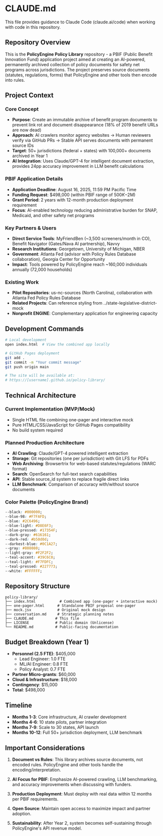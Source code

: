 # CLAUDE.md

This file provides guidance to Claude Code (claude.ai/code) when working with code in this repository.

## Repository Overview

This is the **PolicyEngine Policy Library** repository - a PBIF (Public Benefit Innovation Fund) application project aimed at creating an AI-powered, permanently archived collection of policy documents for safety net programs across jurisdictions. The project preserves source documents (statutes, regulations, forms) that PolicyEngine and other tools then encode into rules.

## Project Context

### Core Concept
- **Purpose**: Create an immutable archive of benefit program documents to prevent link rot and document disappearance (18% of 2019 benefit URLs are now dead)
- **Approach**: AI crawlers monitor agency websites → Human reviewers verify via GitHub PRs → Stable API serves documents with permanent source IDs
- **Target**: 50+ jurisdictions (federal + states) with 100,000+ documents archived in Year 1
- **AI Integration**: Uses Claude/GPT-4 for intelligent document extraction, provides 24pp accuracy improvement in LLM benefit calculations

### PBIF Application Details
- **Application Deadline**: August 16, 2025, 11:59 PM Pacific Time
- **Funding Request**: $498,000 (within PBIF range of $500K-$2M)
- **Grant Period**: 2 years with 12-month production deployment requirement
- **Focus**: AI-enabled technology reducing administrative burden for SNAP, Medicaid, and other safety net programs

### Key Partners & Users
- **Direct Service Tools**: MyFriendBen (~3,500 screeners/month in CO), Benefit Navigator (Gates/Nava AI partnership), Navvy
- **Research Institutions**: Georgetown, University of Michigan, NBER
- **Government**: Atlanta Fed (advisor with Policy Rules Database collaboration), Georgia Center for Opportunity
- **Impact**: Tools powered by PolicyEngine reach ~160,000 individuals annually (72,000 households)

### Existing Work
- **Pilot Repositories**: us-nc-sources (North Carolina), collaboration with Atlanta Fed Policy Rules Database
- **Related Projects**: Can reference styling from ../state-legislative-district-mock
- **Nonprofit ENGINE**: Complementary application for engineering capacity

## Development Commands

```bash
# Local development
open index.html  # View the combined app locally

# GitHub Pages deployment
git add .
git commit -m "Your commit message"
git push origin main

# The site will be available at:
# https://[username].github.io/policy-library/
```

## Technical Architecture

### Current Implementation (MVP/Mock)
- Single HTML file combining one-pager and interactive mock
- Pure HTML/CSS/JavaScript for GitHub Pages compatibility
- No build system required

### Planned Production Architecture
- **AI Crawling**: Claude/GPT-4 powered intelligent extraction
- **Storage**: Git repositories (one per jurisdiction) with Git LFS for PDFs
- **Web Archiving**: Browsertrix for web-based statutes/regulations (WARC format)
- **Search**: OpenSearch for full-text search capabilities
- **API**: Stable source_id system to replace fragile direct links
- **LLM Benchmark**: Comparison of accuracy with/without source documents

### Color Palette (PolicyEngine Brand)
```css
--black: #000000;
--blue-98: #F7FAFD;
--blue: #2C6496;
--blue-light: #D8E6F3;
--blue-pressed: #17354F;
--dark-gray: #616161;
--dark-red: #b50d0d;
--darkest-blue: #0C1A27;
--gray: #808080;
--light-gray: #F2F2F2;
--teal-accent: #39C6C0;
--teal-light: #F7FDFC;
--teal-pressed: #227773;
--white: #FFFFFF;
```

## Repository Structure

```
policy-library/
├── index.html           # Combined app (one-pager + interactive mock)
├── one-pager.html      # Standalone PBIF proposal one-pager
├── mock.jsx            # Original mock design
├── conversation.md     # Strategic planning notes
├── CLAUDE.md          # This file
├── LICENSE            # Public domain (Unlicense)
└── README.md          # Public-facing documentation
```

## Budget Breakdown (Year 1)

- **Personnel (2.5 FTE)**: $405,000
  - Lead Engineer: 1.0 FTE
  - ML/AI Engineer: 0.8 FTE  
  - Policy Analyst: 0.7 FTE
- **Partner Micro-grants**: $60,000
- **Cloud & Infrastructure**: $18,000
- **Contingency**: $15,000
- **Total**: $498,000

## Timeline

- **Months 1-3**: Core infrastructure, AI crawler development
- **Months 4-6**: 10 state pilots, partner integration
- **Months 7-9**: Scale to 30 states, API launch
- **Months 10-12**: Full 50+ jurisdiction deployment, LLM benchmark

## Important Considerations

1. **Document vs Rules**: This library archives source documents, not encoded rules. PolicyEngine and other tools handle the encoding/interpretation.

2. **AI Focus for PBIF**: Emphasize AI-powered crawling, LLM benchmarking, and accuracy improvements when discussing with funders.

3. **Production Deployment**: Must deploy with real data within 12 months per PBIF requirements.

4. **Open Source**: Maintain open access to maximize impact and partner adoption.

5. **Sustainability**: After Year 2, system becomes self-sustaining through PolicyEngine's API revenue model.